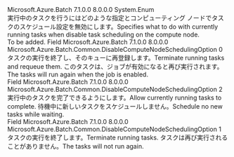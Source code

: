<Type Name="DisableComputeNodeSchedulingOption" FullName="Microsoft.Azure.Batch.Common.DisableComputeNodeSchedulingOption">
  <TypeSignature Language="C#" Value="public enum DisableComputeNodeSchedulingOption" />
  <TypeSignature Language="ILAsm" Value=".class public auto ansi sealed DisableComputeNodeSchedulingOption extends System.Enum" />
  <TypeSignature Language="DocId" Value="T:Microsoft.Azure.Batch.Common.DisableComputeNodeSchedulingOption" />
  <TypeSignature Language="VB.NET" Value="Public Enum DisableComputeNodeSchedulingOption" />
  <TypeSignature Language="F#" Value="type DisableComputeNodeSchedulingOption = " />
  <AssemblyInfo>
    <AssemblyName>Microsoft.Azure.Batch</AssemblyName>
    <AssemblyVersion>7.1.0.0</AssemblyVersion>
    <AssemblyVersion>8.0.0.0</AssemblyVersion>
  </AssemblyInfo>
  <Base>
    <BaseTypeName>System.Enum</BaseTypeName>
  </Base>
  <Docs>
    <summary>
            <span data-ttu-id="c8f72-101">実行中のタスクを行うにはどのような指定とコンピューティング ノードでタスクのスケジュール設定を無効にします。</span><span class="sxs-lookup"><span data-stu-id="c8f72-101">Specifies what to do with currently running tasks when disable task scheduling on the compute node.</span></span>
            </summary>
    <remarks>To be added.</remarks>
  </Docs>
  <Members>
    <Member MemberName="Requeue">
      <MemberSignature Language="C#" Value="Requeue" />
      <MemberSignature Language="ILAsm" Value=".field public static literal valuetype Microsoft.Azure.Batch.Common.DisableComputeNodeSchedulingOption Requeue = int32(0)" />
      <MemberSignature Language="DocId" Value="F:Microsoft.Azure.Batch.Common.DisableComputeNodeSchedulingOption.Requeue" />
      <MemberSignature Language="VB.NET" Value="Requeue" />
      <MemberSignature Language="F#" Value="Requeue = 0" Usage="Microsoft.Azure.Batch.Common.DisableComputeNodeSchedulingOption.Requeue" />
      <MemberType>Field</MemberType>
      <AssemblyInfo>
        <AssemblyName>Microsoft.Azure.Batch</AssemblyName>
        <AssemblyVersion>7.1.0.0</AssemblyVersion>
        <AssemblyVersion>8.0.0.0</AssemblyVersion>
      </AssemblyInfo>
      <ReturnValue>
        <ReturnType>Microsoft.Azure.Batch.Common.DisableComputeNodeSchedulingOption</ReturnType>
      </ReturnValue>
      <MemberValue>0</MemberValue>
      <Docs>
        <summary>
            <span data-ttu-id="c8f72-102">タスクの実行を終了し、そのキューに再登録します。</span><span class="sxs-lookup"><span data-stu-id="c8f72-102">Terminate running tasks and requeue them.</span></span> <span data-ttu-id="c8f72-103">このタスクは、ジョブが有効になると再び実行されます。</span><span class="sxs-lookup"><span data-stu-id="c8f72-103">The tasks will run again when the job is enabled.</span></span>
            </summary>
      </Docs>
    </Member>
    <Member MemberName="TaskCompletion">
      <MemberSignature Language="C#" Value="TaskCompletion" />
      <MemberSignature Language="ILAsm" Value=".field public static literal valuetype Microsoft.Azure.Batch.Common.DisableComputeNodeSchedulingOption TaskCompletion = int32(2)" />
      <MemberSignature Language="DocId" Value="F:Microsoft.Azure.Batch.Common.DisableComputeNodeSchedulingOption.TaskCompletion" />
      <MemberSignature Language="VB.NET" Value="TaskCompletion" />
      <MemberSignature Language="F#" Value="TaskCompletion = 2" Usage="Microsoft.Azure.Batch.Common.DisableComputeNodeSchedulingOption.TaskCompletion" />
      <MemberType>Field</MemberType>
      <AssemblyInfo>
        <AssemblyName>Microsoft.Azure.Batch</AssemblyName>
        <AssemblyVersion>7.1.0.0</AssemblyVersion>
        <AssemblyVersion>8.0.0.0</AssemblyVersion>
      </AssemblyInfo>
      <ReturnValue>
        <ReturnType>Microsoft.Azure.Batch.Common.DisableComputeNodeSchedulingOption</ReturnType>
      </ReturnValue>
      <MemberValue>2</MemberValue>
      <Docs>
        <summary>
            <span data-ttu-id="c8f72-104">実行中のタスクを完了できるようにします。</span><span class="sxs-lookup"><span data-stu-id="c8f72-104">Allow currently running tasks to complete.</span></span> <span data-ttu-id="c8f72-105">待機中に新しいタスクをスケジュールしません。</span><span class="sxs-lookup"><span data-stu-id="c8f72-105">Schedule no new tasks while waiting.</span></span>
            </summary>
      </Docs>
    </Member>
    <Member MemberName="Terminate">
      <MemberSignature Language="C#" Value="Terminate" />
      <MemberSignature Language="ILAsm" Value=".field public static literal valuetype Microsoft.Azure.Batch.Common.DisableComputeNodeSchedulingOption Terminate = int32(1)" />
      <MemberSignature Language="DocId" Value="F:Microsoft.Azure.Batch.Common.DisableComputeNodeSchedulingOption.Terminate" />
      <MemberSignature Language="VB.NET" Value="Terminate" />
      <MemberSignature Language="F#" Value="Terminate = 1" Usage="Microsoft.Azure.Batch.Common.DisableComputeNodeSchedulingOption.Terminate" />
      <MemberType>Field</MemberType>
      <AssemblyInfo>
        <AssemblyName>Microsoft.Azure.Batch</AssemblyName>
        <AssemblyVersion>7.1.0.0</AssemblyVersion>
        <AssemblyVersion>8.0.0.0</AssemblyVersion>
      </AssemblyInfo>
      <ReturnValue>
        <ReturnType>Microsoft.Azure.Batch.Common.DisableComputeNodeSchedulingOption</ReturnType>
      </ReturnValue>
      <MemberValue>1</MemberValue>
      <Docs>
        <summary>
            <span data-ttu-id="c8f72-106">タスクの実行を終了します。</span><span class="sxs-lookup"><span data-stu-id="c8f72-106">Terminate running tasks.</span></span> <span data-ttu-id="c8f72-107">タスクは再び実行されることがありません。</span><span class="sxs-lookup"><span data-stu-id="c8f72-107">The tasks will not run again.</span></span>
            </summary>
      </Docs>
    </Member>
  </Members>
</Type>